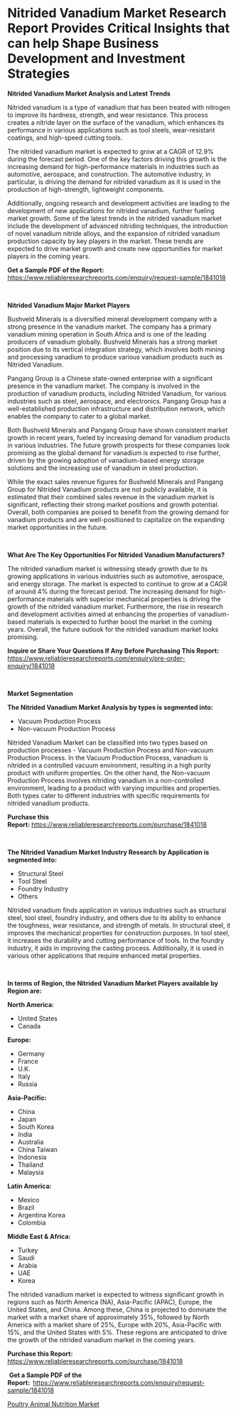 <p><h1>Nitrided Vanadium Market Research Report Provides Critical Insights that can help Shape Business Development and Investment Strategies</h1></p><p><strong>Nitrided Vanadium Market Analysis and Latest Trends</strong></p>
<p><p>Nitrided vanadium is a type of vanadium that has been treated with nitrogen to improve its hardness, strength, and wear resistance. This process creates a nitride layer on the surface of the vanadium, which enhances its performance in various applications such as tool steels, wear-resistant coatings, and high-speed cutting tools.</p><p>The nitrided vanadium market is expected to grow at a CAGR of 12.9% during the forecast period. One of the key factors driving this growth is the increasing demand for high-performance materials in industries such as automotive, aerospace, and construction. The automotive industry, in particular, is driving the demand for nitrided vanadium as it is used in the production of high-strength, lightweight components.</p><p>Additionally, ongoing research and development activities are leading to the development of new applications for nitrided vanadium, further fueling market growth. Some of the latest trends in the nitrided vanadium market include the development of advanced nitriding techniques, the introduction of novel vanadium nitride alloys, and the expansion of nitrided vanadium production capacity by key players in the market. These trends are expected to drive market growth and create new opportunities for market players in the coming years.</p></p>
<p><strong>Get a Sample PDF of the Report:&nbsp;</strong> <a href="https://www.reliableresearchreports.com/enquiry/request-sample/1841018">https://www.reliableresearchreports.com/enquiry/request-sample/1841018</a></p>
<p>&nbsp;</p>
<p><strong>Nitrided Vanadium Major Market Players</strong></p>
<p><p>Bushveld Minerals is a diversified mineral development company with a strong presence in the vanadium market. The company has a primary vanadium mining operation in South Africa and is one of the leading producers of vanadium globally. Bushveld Minerals has a strong market position due to its vertical integration strategy, which involves both mining and processing vanadium to produce various vanadium products such as Nitrided Vanadium.</p><p>Pangang Group is a Chinese state-owned enterprise with a significant presence in the vanadium market. The company is involved in the production of vanadium products, including Nitrided Vanadium, for various industries such as steel, aerospace, and electronics. Pangang Group has a well-established production infrastructure and distribution network, which enables the company to cater to a global market.</p><p>Both Bushveld Minerals and Pangang Group have shown consistent market growth in recent years, fueled by increasing demand for vanadium products in various industries. The future growth prospects for these companies look promising as the global demand for vanadium is expected to rise further, driven by the growing adoption of vanadium-based energy storage solutions and the increasing use of vanadium in steel production.</p><p>While the exact sales revenue figures for Bushveld Minerals and Pangang Group for Nitrided Vanadium products are not publicly available, it is estimated that their combined sales revenue in the vanadium market is significant, reflecting their strong market positions and growth potential. Overall, both companies are poised to benefit from the growing demand for vanadium products and are well-positioned to capitalize on the expanding market opportunities in the future.</p></p>
<p>&nbsp;</p>
<p><strong>What Are The Key Opportunities For Nitrided Vanadium Manufacturers?</strong></p>
<p><p>The nitrided vanadium market is witnessing steady growth due to its growing applications in various industries such as automotive, aerospace, and energy storage. The market is expected to continue to grow at a CAGR of around 4% during the forecast period. The increasing demand for high-performance materials with superior mechanical properties is driving the growth of the nitrided vanadium market. Furthermore, the rise in research and development activities aimed at enhancing the properties of vanadium-based materials is expected to further boost the market in the coming years. Overall, the future outlook for the nitrided vanadium market looks promising.</p></p>
<p><strong>Inquire or Share Your Questions If Any Before Purchasing This Report:</strong> <a href="https://www.reliableresearchreports.com/enquiry/pre-order-enquiry/1841018">https://www.reliableresearchreports.com/enquiry/pre-order-enquiry/1841018</a></p>
<p>&nbsp;</p>
<p><strong>Market Segmentation</strong></p>
<p><strong>The Nitrided Vanadium Market Analysis by types is segmented into:</strong></p>
<p><ul><li>Vacuum Production Process</li><li>Non-vacuum Production Process</li></ul></p>
<p><p>Nitrided Vanadium Market can be classified into two types based on production processes - Vacuum Production Process and Non-vacuum Production Process. In the Vacuum Production Process, vanadium is nitrided in a controlled vacuum environment, resulting in a high purity product with uniform properties. On the other hand, the Non-vacuum Production Process involves nitriding vanadium in a non-controlled environment, leading to a product with varying impurities and properties. Both types cater to different industries with specific requirements for nitrided vanadium products.</p></p>
<p><strong>Purchase this Report:&nbsp;</strong><a href="https://www.reliableresearchreports.com/purchase/1841018">https://www.reliableresearchreports.com/purchase/1841018</a></p>
<p>&nbsp;</p>
<p><strong>The Nitrided Vanadium Market Industry Research by Application is segmented into:</strong></p>
<p><ul><li>Structural Steel</li><li>Tool Steel</li><li>Foundry Industry</li><li>Others</li></ul></p>
<p><p>Nitrided vanadium finds application in various industries such as structural steel, tool steel, foundry industry, and others due to its ability to enhance the toughness, wear resistance, and strength of metals. In structural steel, it improves the mechanical properties for construction purposes. In tool steel, it increases the durability and cutting performance of tools. In the foundry industry, it aids in improving the casting process. Additionally, it is used in various other applications that require enhanced metal properties.</p></p>
<p>&nbsp;</p>
<p><strong>In terms of Region, the Nitrided Vanadium Market Players available by Region are:</strong></p>
<p>
    <p> <strong> North America: </strong>
        <ul>
            <li>United States</li>
            <li>Canada</li>
        </ul>
        </p> 
    <p> <strong> Europe: </strong>
        <ul>
            <li>Germany</li>
            <li>France</li>
            <li>U.K.</li>
            <li>Italy</li>
            <li>Russia</li>
        </ul>
        </p> 
    <p> <strong> Asia-Pacific: </strong>
        <ul>
            <li>China</li>
            <li>Japan</li>
            <li>South Korea</li>
            <li>India</li>
            <li>Australia</li>
            <li>China Taiwan</li>
            <li>Indonesia</li>
            <li>Thailand</li>
            <li>Malaysia</li>
        </ul>
        </p> 
    <p> <strong> Latin America: </strong>
        <ul>
            <li>Mexico</li>
            <li>Brazil</li>
            <li>Argentina Korea</li>
            <li>Colombia</li>
        </ul>
        </p> 
    <p> <strong> Middle East & Africa: </strong>
        <ul>
            <li>Turkey</li>
            <li>Saudi</li>
            <li>Arabia</li>
            <li>UAE</li>
            <li>Korea</li>
        </ul>
    </p>
    </p>
<p><p>The nitrided vanadium market is expected to witness significant growth in regions such as North America (NA), Asia-Pacific (APAC), Europe, the United States, and China. Among these, China is projected to dominate the market with a market share of approximately 35%, followed by North America with a market share of 25%, Europe with 20%, Asia-Pacific with 15%, and the United States with 5%. These regions are anticipated to drive the growth of the nitrided vanadium market in the coming years.</p></p>
<p><strong>Purchase this Report: </strong><a href="https://www.reliableresearchreports.com/purchase/1841018">https://www.reliableresearchreports.com/purchase/1841018</a></p>
<p>&nbsp;<strong>Get a Sample PDF of the Report:&nbsp;&nbsp;</strong><a href="https://www.reliableresearchreports.com/enquiry/request-sample/1841018">https://www.reliableresearchreports.com/enquiry/request-sample/1841018</a></p>
<p><strong></strong></p>
<p><p><a href="https://github.com/nicholepatriciadoylenwnrjr0/Market-Research-Report-List-1/blob/main/poultry-animal-nutrition-market.md">Poultry Animal Nutrition Market</a></p></p>